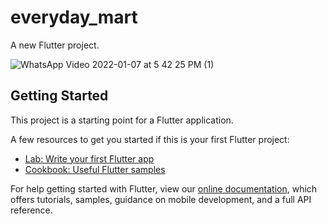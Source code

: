 # everyday_mart

A new Flutter project.

![WhatsApp Video 2022-01-07 at 5 42 25 PM (1)](https://user-images.githubusercontent.com/57484386/148543028-a1b48c02-f139-4d7a-b835-b66db7c8be99.gif)


## Getting Started

This project is a starting point for a Flutter application.

A few resources to get you started if this is your first Flutter project:

- [Lab: Write your first Flutter app](https://flutter.dev/docs/get-started/codelab)
- [Cookbook: Useful Flutter samples](https://flutter.dev/docs/cookbook)

For help getting started with Flutter, view our
[online documentation](https://flutter.dev/docs), which offers tutorials,
samples, guidance on mobile development, and a full API reference.
